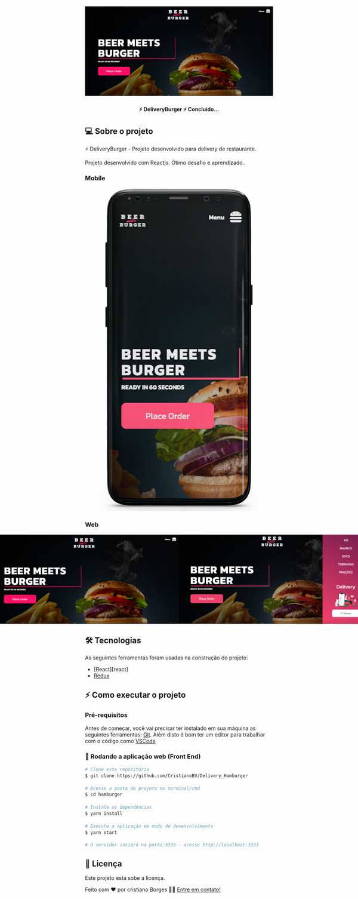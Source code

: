 <h1 align="center">
    <img alt="DeliveryBurger" title="#DeliveryBurger" src="./screen/web.png" />
</h1>

<h4 align="center">
 ⚡️ DeliveryBurger ⚡️ Concluido...
</h4>

## 💻 Sobre o projeto

⚡️ DeliveryBurger - Projeto desenvolvido para delivery de restaurante.

Projeto desenvolvido com Reactjs.
Ótimo desafio e aprendizado..

### Mobile

<p align="center">
  <img alt="DeliveryBurger" title="#DeliveryBurger" src="./screen/mobile.png" width="400px">
</p>

### Web

<p align="center" style="display: flex; align-items: flex-start; justify-content: center;">
  <img alt="DeliveryBurger" title="#DeliveryBurger" src="./screen/web.png" width="800px">
  <img alt="DeliveryBurger" title="#DeliveryBurger" src="./screen/web1.png" width="800px">
</p>

## 🛠 Tecnologias

As seguintes ferramentas foram usadas na construção do projeto:

- [React][react]
- [Redux][redux]

## ⚡️ Como executar o projeto

### Pré-requisitos

Antes de começar, você vai precisar ter instalado em sua máquina as seguintes ferramentas:
[Git](https://git-scm.com).
Além disto é bom ter um editor para trabalhar com o código como [VSCode][vscode]

### 🧭 Rodando a aplicação web (Front End)

```bash
# Clone este repositório
$ git clone https://github.com/CristianoBV/Delivery_Hamburger

# Acesse a pasta do projeto no terminal/cmd
$ cd hamburger

# Instale as dependências
$ yarn install

# Execute a aplicação em modo de desenvolvimento
$ yarn start

# O servidor inciará na porta:3333 - acesse http://localhost:3333
```

## 📝 Licença

Este projeto esta sobe a licença.

Feito com ❤️ por cristiano Borges 👋🏽 [Entre em contato!](https://www.linkedin.com/in/cristianobv/)

[reactjs]: https://reactjs.org
[redux]: https://redux.js.org/
[yarn]: https://yarnpkg.com/
[vscode]: https://code.visualstudio.com/
[vceditconfig]: https://marketplace.visualstudio.com/items?itemName=EditorConfig.EditorConfig
[license]: https://github.com/CristianoBV/privacy_policy
[vceslint]: https://marketplace.visualstudio.com/items?itemName=dbaeumer.vscode-eslint
